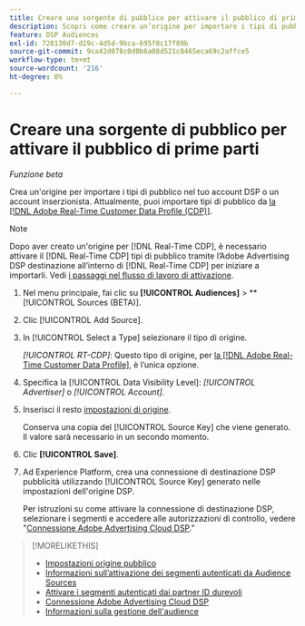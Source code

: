 ```yaml
---
title: Creare una sorgente di pubblico per attivare il pubblico di prime parti
description: Scopri come creare un’origine per importare i tipi di pubblico nel tuo account o in un account inserzionista.
feature: DSP Audiences
exl-id: 728130d7-d19c-4d5d-9bca-695f8c17f89b
source-git-commit: 9ca42d078c0d0b6a08d521c8465eca69c2affce5
workflow-type: tm+mt
source-wordcount: '216'
ht-degree: 0%

---
```


# Creare una sorgente di pubblico per attivare il pubblico di prime parti

*Funzione beta*

<!-- Will this remain for admin users/Adobe account teams only? -->

Crea un&#39;origine per importare i tipi di pubblico nel tuo account DSP o un account inserzionista. Attualmente, puoi importare tipi di pubblico da [la [!DNL Adobe Real-Time Customer Data Profile (CDP)]](https://experienceleague.adobe.com/docs/experience-platform/rtcdp/overview.html).

>[!NOTE]
>
>Dopo aver creato un&#39;origine per [!DNL Real-Time CDP], è necessario attivare il [!DNL Real-Time CDP] tipi di pubblico tramite l’Adobe Advertising DSP destinazione all’interno di [!DNL Real-Time CDP] per iniziare a importarli. Vedi [i passaggi nel flusso di lavoro di attivazione](source-about.md#workflow-sources).

1. Nel menu principale, fai clic su **[!UICONTROL Audiences]** > **[!UICONTROL Sources (BETA)].

1. Clic [!UICONTROL Add Source].

1. In [!UICONTROL Select a Type] selezionare il tipo di origine.

   *[!UICONTROL RT-CDP]*: Questo tipo di origine, per [la [!DNL Adobe Real-Time Customer Data Profile]](source-about.md), è l’unica opzione.

1. Specifica la [!UICONTROL Data Visibility Level]: *[!UICONTROL Advertiser]* o *[!UICONTROL Account]*.

1. Inserisci il resto [impostazioni di origine](source-settings.md).

   Conserva una copia del [!UICONTROL Source Key] che viene generato. Il valore sarà necessario in un secondo momento.

1. Clic **[!UICONTROL Save]**.

1. Ad Experience Platform, crea una connessione di destinazione DSP pubblicità utilizzando [!UICONTROL Source Key] generato nelle impostazioni dell&#39;origine DSP.

   Per istruzioni su come attivare la connessione di destinazione DSP, selezionare i segmenti e accedere alle autorizzazioni di controllo, vedere &quot;[Connessione Adobe Advertising Cloud DSP](https://experienceleague.adobe.com/docs/experience-platform/destinations/catalog/advertising/adobe-advertising-cloud-connection.html).&quot;

>[!MORELIKETHIS]
>
>* [Impostazioni origine pubblico](source-settings.md)
>* [Informazioni sull’attivazione dei segmenti autenticati da Audience Sources](source-about.md)
>* [Attivare i segmenti autenticati dai partner ID durevoli](source-durable-id.md)<!-- title?-->
>* [Connessione Adobe Advertising Cloud DSP](https://experienceleague.adobe.com/docs/experience-platform/destinations/catalog/advertising/adobe-advertising-cloud-connection.html)
>* [Informazioni sulla gestione dell&#39;audience](/help/dsp/audiences/audience-about.md)

